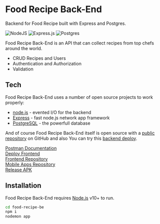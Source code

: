 # Food Recipe Back-End

Backend for Food Recipe built with Express and Postgres.

![NodeJS](https://img.shields.io/badge/node.js-6DA55F?style=for-the-badge&logo=node.js&logoColor=white) ![Express.js](https://img.shields.io/badge/express.js-%23404d59.svg?style=for-the-badge&logo=express&logoColor=%2361DAFB) ![Postgres](https://img.shields.io/badge/postgres-%23316192.svg?style=for-the-badge&logo=postgresql&logoColor=white)

Food Recipe Back-End is an API that can collect recipes from top chefs around the world.

- CRUD Recipes and Users
- Authentication and Authorization
- Validation

## Tech

Food Recipe Back-End uses a number of open source projects to work properly:

- [node.js](https://nodejs.org/) - evented I/O for the backend
- [Express](https://expressjs.com/) - fast node.js network app framework
- [PostgreSQL](https://www.postgresql.org/) - the powerfull database

And of course Food Recipe Back-End itself is open source with a [public repository](https://github.com/alkarim99/food-recipe-be) on GitHub and also You can try this [backend deploy](https://vast-mite-smock.cyclic.app/).

[Postman Documentation](https://documenter.getpostman.com/view/20247883/2s9XxzuYUo) <br>
[Deploy Frontend](https://food-recipe-fe-react.vercel.app/) <br>
[Frontend Repository](https://github.com/alkarim99/food-recipe-fe-react) <br>
[Mobile Apps Repository](https://github.com/alkarim99/food-recipe-apps) <br>
[Release APK](https://github.com/alkarim99/food-recipe-apps/releases)

## Installation

Food Recipe Back-End requires [Node.js](https://nodejs.org/) v10+ to run.

```sh
cd food-recipe-be
npm i
nodemon app
```
